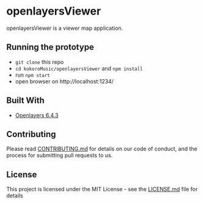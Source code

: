 # openlayersViewer

openlayersViewer is a viewer map application.

## Running the prototype

* `git clone` this repo
* `cd kokoroMusic/openlayersViewer` and `npm install`
* run `npm start`
* open browser on http://localhost:1234/

## Built With

* [Openlayers 6.4.3](https://openlayers.org/)

## Contributing

Please read [CONTRIBUTING.md](https://gist.github.com/PurpleBooth/b24679402957c63ec426) for details on our code of conduct, and the process for submitting pull requests to us.

## License

This project is licensed under the MIT License - see the [LICENSE.md](LICENSE.md) file for details
